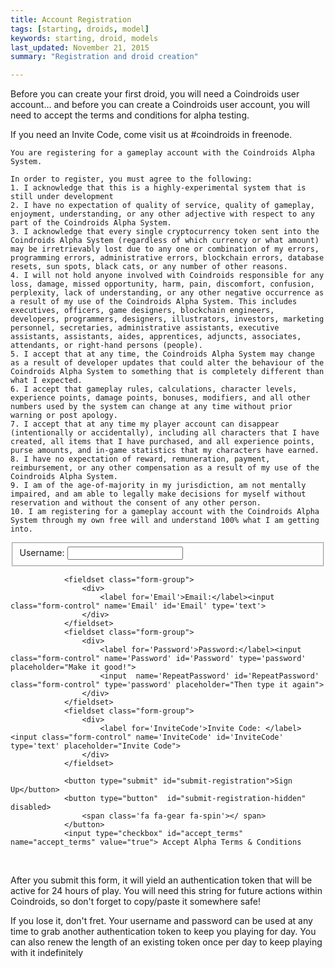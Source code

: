 ```yaml
---
title: Account Registration
tags: [starting, droids, model]
keywords: starting, droid, models 
last_updated: November 21, 2015
summary: "Registration and droid creation"

---
```



Before you can create your first droid, you will need a Coindroids user account... and before you can create a Coindroids user account, you will need to accept the terms and conditions for alpha testing.

If you need an Invite Code, come visit us at #coindroids in freenode. 

```
You are registering for a gameplay account with the Coindroids Alpha System.

In order to register, you must agree to the following:
1. I acknowledge that this is a highly-experimental system that is still under development
2. I have no expectation of quality of service, quality of gameplay, enjoyment, understanding, or any other adjective with respect to any part of the Coindroids Alpha System.
3. I acknowledge that every single cryptocurrency token sent into the Coindroids Alpha System (regardless of which currency or what amount) may be irretrievably lost due to any one or combination of my errors, programming errors, administrative errors, blockchain errors, database resets, sun spots, black cats, or any number of other reasons.
4. I will not hold anyone involved with Coindroids responsible for any loss, damage, missed opportunity, harm, pain, discomfort, confusion, perplexity, lack of understanding, or any other negative occurrence as a result of my use of the Coindroids Alpha System. This includes executives, officers, game designers, blockchain engineers, developers, programmers, designers, illustrators, investors, marketing personnel, secretaries, administrative assistants, executive assistants, assistants, aides, apprentices, adjuncts, associates, attendants, or right-hand persons (people).
5. I accept that at any time, the Coindroids Alpha System may change as a result of developer updates that could alter the behaviour of the Coindroids Alpha System to something that is completely different than what I expected.
6. I accept that gameplay rules, calculations, character levels, experience points, damage points, bonuses, modifiers, and all other numbers used by the system can change at any time without prior warning or post apology.
7. I accept that at any time my player account can disappear (intentionally or accidentally), including all characters that I have created, all items that I have purchased, and all experience points, purse amounts, and in-game statistics that my characters have earned.
8. I have no expectation of reward, remuneration, payment, reimbursement, or any other compensation as a result of my use of the Coindroids Alpha System.
9. I am of the age-of-majority in my jurisdiction, am not mentally impaired, and am able to legally make decisions for myself without reservation and without the consent of any other person.
10. I am registering for a gameplay account with the Coindroids Alpha System through my own free will and understand 100% what I am getting into.
```


<div id='RegistrationFormContent'>
<form class="pure-form" id="registration-form">
				<fieldset class="form-group">
					<div>
						<label for='Username'> Username: </label><input class="form-control" name='Username' id='Username' type='text'>
					</div>
				</fieldset>
						
				<fieldset class="form-group">
					<div>		
						<label for='Email'>Email:</label><input class="form-control" name='Email' id='Email' type='text'>
					</div>
				</fieldset>
				<fieldset class="form-group">	
					<div>
						<label for='Password'>Password:</label><input class="form-control" name='Password' id='Password' type='password' placeholder="Make it good!">
						<input  name='RepeatPassword' id='RepeatPassword' class="form-control" type='password' placeholder="Then type it again">
					</div>
				</fieldset>
				<fieldset class="form-group">
					<div>
						<label for='InviteCode'>Invite Code: </label> <input class="form-control" name='InviteCode' id='InviteCode' type='text' placeholder="Invite Code">
					</div>
				</fieldset>
				
				<button type="submit" id="submit-registration">Sign Up</button> 
				<button type="button"  id="submit-registration-hidden" disabled>
					<span class='fa fa-gear fa-spin'></	span>
				</button>
				<input type="checkbox" id="accept_terms" name="accept_terms" value="true"> Accept Alpha Terms & Conditions
</form>
 

</div>

<script> 
$(document).ready(function(){
$("#submit-registration-hidden").hide();
});
</script>

<script>
$("#submit-registration").click(function( event ) {
   $("#submit-registration").hide();
   $("#submit-registration-hidden").show();
   event.preventDefault();


   if ($("#Password").val() == $("#RepeatPassword").val()) {
		   var registrationData = {
		           "username" : $("#Username").val(),
		           "password" : $("#Password").val(),
		           "email" : $("#Email").val(),
		           "invite_code" : $("#InviteCode").val(),
		           "accept_terms" : $("#accept_terms").attr('checked')
		       };
		   jQuery.ajax({
		    url: "https://api.coindroids.com/rpc/register",
		    type: "POST",
		    processData: false,
		       contentType: 'application/json',
		    data: JSON.stringify(registrationData)
			})
		.done(function(data, textStatus, jqXHR) {

		    localStorage.Username = $("#Username").val();
		    localStorage.AuthToken = 'Bearer ' + data.token;
		    
		    
		    $("#RegistrationFormContent").html("<p>Registration Complete!</p>");
		    $("#RegistrationFormContent").append("<p><textarea disabled>"+ data.token +"</textarea> <br> You will need this token for any authorized API requests. You can also always generate a new token with the identify call.  </p>"); 
		    

		    
		    console.log("HTTP Request Succeeded: " + jqXHR.status);
		    console.log(data);
		})
		.fail(function(jqXHR, textStatus, errorThrown) {
		    console.log("HTTP Request Failed");
		})
		.always(function() {
		    /* ... */
		});

	}
   
});

</script>   

<br />

After you submit this form, it will yield an authentication token that will be active for 24 hours of play. You will need this string for future actions within Coindroids, so don't forget to copy/paste it somewhere safe!

If you lose it, don't fret. Your username and password can be used at any time to grab another authentication token to keep you playing for day. You can also renew the length of an existing token once per day to keep playing with it indefinitely

<br />


